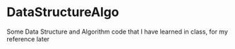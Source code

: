 # DataStructureAlgo
Some Data Structure and Algorithm code that I have learned in class, for my reference later 
